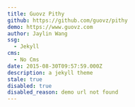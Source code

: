 ```yaml
---
title: Guovz Pithy
github: https://github.com/guovz/pithy
demo: https://www.guovz.com
author: Jaylin Wang
ssg:
  - Jekyll
cms:
  - No Cms
date: 2015-08-30T09:57:59.000Z
description: a jekyll theme
stale: true
disabled: true
disabled_reason: demo url not found
---
```

